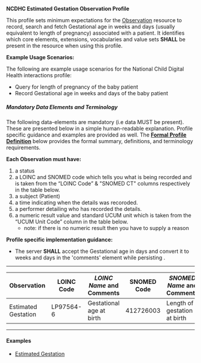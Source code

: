 **NCDHC Estimated Gestation Observation Profile**

This profile sets minimum expectations for the [Observation] resource to record, search and fetch Gestational age in weeks and days (usually equivalent to length of pregnancy) associated with a patient. It identifies which core elements, extensions, vocabularies and value sets **SHALL** be present in the resource when using this profile.

**Example Usage Scenarios:**

The following are example usage scenarios for the National Child Digital Health interactions
profile:

-   Query for length of pregnancy of the baby patient
-   Record Gestational age in weeks and days of the baby patient

##### Mandatory Data Elements and Terminology


The following data-elements are mandatory (i.e data MUST be present). These are presented below in a simple human-readable explanation.  Profile specific guidance and examples are provided as well.  The [**Formal Profile Definition**](#profile) below provides the  formal summary, definitions, and  terminology requirements.  

**Each Observation must have:**

1.  a status  
1.  a LOINC and SNOMED code which tells you what is being recorded and is taken from the “LOINC Code” &  "SNOMED CT" columns respectively in the table below.
1.  a subject (Patient)
1.  a time indicating when the details was recoroded.
1.	a performer detailing who has recorded the details.
1.  a numeric result value and standard UCUM unit which is taken from the “UCUM Unit Code” column in the table below.
    -   note: if there is no numeric result then you have to supply a reason

**Profile specific implementation guidance:**

* The server **SHALL** accept the Gestational age in days and convert it to weeks and days in the 'comments' element while persisting .



---

<table class="grid">
  <thead>
    <tr>
      <th>Observation</th>
      <th>LOINC Code</th>
      <th><em>LOINC Name </em>and Comments</th>
	  <th>SNOMED Code</th>
      <th><em>SNOMED Name </em>and Comments</th>
      <th>UCUM Unit Code</th>
    </tr>
  </thead>
  <tbody>
    <tr>
      <td>Estimated Gestation</td>
      <td>LP97564-6</td>
      <td>Gestational age at birth</td>
      <td>412726003</td>
	  <td>Length of gestation at birth</td>
	  <td>d</td>
    </tr>
    
  </tbody>
</table>

---


#### Examples

- [Estimated Gestation](Observation-lengthOfGestation.html)

[Observation]: http://hl7.org/fhir/observation.html
[extensible]: http://hl7.org/fhir/terminologies.html#extensible
[General Guidance Section]: definitions.html
